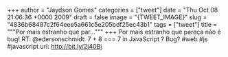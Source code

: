 
+++
author = "Jaydson Gomes"
categories = ["tweet"]
date = "Thu Oct 08 21:06:36 +0000 2009"
draft = false
image = "{TWEET_IMAGE}"
slug = "4836b68487c2f64eee5a661c5e205bdf25ec43b1"
tags = ["tweet"]
title = """Por mais estranho que par..."""
+++
Por mais estranho que pareça não é bug! RT: @edersonschmidt: 7 + 8 === 7 in JavaScript ? Bug? #web #js #javascript url: http://bit.ly/2j40Bj
